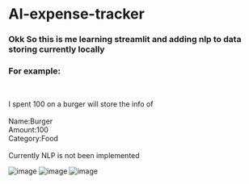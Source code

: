 # AI-expense-tracker

<h3>Okk So this is me learning streamlit and adding nlp to data storing currently locally</h3>
<h3>For example: </h3>
<br>
<p>I spent 100 on a burger will store the info of <br><br>
  Name:Burger 
 <br>
  Amount:100 
 <br>
  Category:Food
 <br><br>
  Currently NLP is not been implemented

  <br>
</p>

![image](https://github.com/user-attachments/assets/03f139b5-f63f-4433-8e0c-8cb8ea983e29)
![image](https://github.com/user-attachments/assets/32df0a9d-5455-49af-bf01-26284962786f)
![image](https://github.com/user-attachments/assets/414427e4-9c92-48f9-ab60-241358e35840)

